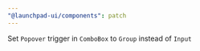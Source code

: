 ```yaml
---
"@launchpad-ui/components": patch
---
```


Set `Popover` trigger in `ComboBox` to `Group` instead of `Input`
